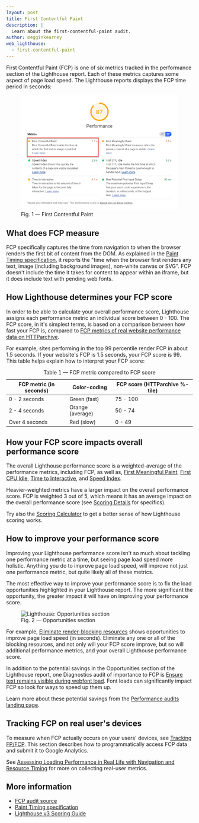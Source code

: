 ```yaml
---
layout: post
title: First Contentful Paint
description: |
  Learn about the first-contentful-paint audit.
author: megginkearney
web_lighthouse:
  - first-contentful-paint
---
```


First Contentful Paint (FCP) is one of six metrics tracked in the performance section of the Lighthouse report.
Each of these metrics captures some aspect of page load speed.
The Lighthouse reports displays the FCP time period in seconds:

<figure class="w-figure">
  <img class="w-screenshot w-screenshot--filled" src="first-contentful-paint.png" alt="Lighthouse: First Contentful Paint">
  <figcaption class="w-figcaption">
    Fig. 1 — First Contentful Paint
  </figcaption>
</figure>

## What does FCP measure

FCP specifically captures the time from navigation to when the browser renders the first bit of content from the DOM.
As explained in the [Paint Timing specification](https://w3c.github.io/paint-timing/#first-contentful-paint),
it reports the "time when the browser first renders any text, image (including background images), non-white canvas or SVG". FCP doesn't include the time it takes for content to appear within an iframe, but it does include text with pending web fonts.

## How Lighthouse determines your FCP score

In order to be able to calculate your overall performance score,
Lighthouse assigns each performance metric an individual score between 0 - 100.
The FCP score, in it's simplest terms, is based on a comparison between how fast your FCP is,
compared to [FCP metrics of real website performance data on 
HTTParchive](https://httparchive.org/reports/loading-speed#fcp).

For example, sites performing in the top 99 percentile render FCP in about 1.5 seconds.
If your website's FCP is 1.5 seconds,
your FCP score is 99. This table helps explain how to interpret your FCP score:

<div class="w-table-wrapper">
  <table>
    <thead>
      <tr>
        <th>FCP metric (in seconds)</th>
        <th>Color-coding</th>
        <th>FCP score (HTTParchive %-tile)</th>
      </tr>
    </thead>
    <tbody>
      <tr>
        <td>0 - 2 seconds</td>
        <td>Green (fast)</td> 
        <td>75 - 100</td>
      </tr>
      <tr>
        <td>2 - 4 seconds</td>
        <td>Orange (average)</td> 
        <td>50 - 74</td>
      </tr>
      <tr>
        <td>Over 4 seconds</td>
        <td>Red (slow)</td> 
        <td>0 - 49</td>
      </tr>
    </tbody>
    <caption>Table 1 — FCP metric compared to FCP score</caption>
  </table>
</div>

## How your FCP score impacts overall performance score

The overall Lighthouse performance score is a weighted-average of the performance metrics, including FCP, as well as,
[First Meaningful Paint](/first-meaningful-paint), [First CPU Idle](/first-cpu-idle), [Time to Interactive](/interactive), and [Speed Index](/speed-index).

Heavier-weighted metrics have a larger impact on the overall performance score.
FCP is weighted 3 out of 5, which means it has an average impact on the overall performance score
(see [Scoring Details](https://docs.google.com/spreadsheets/d/1Cxzhy5ecqJCucdf1M0iOzM8mIxNc7mmx107o5nj38Eo/edit#gid=0) for specifics).

Try also the [Scoring Calculator](https://docs.google.com/spreadsheets/d/1Cxzhy5ecqJCucdf1M0iOzM8mIxNc7mmx107o5nj38Eo/edit#gid=283330180) to get a better sense of how Lighthouse scoring works.

## How to improve your performance score

Improving your Lighthouse performance score
isn't so much about tackling one performance metric at a time,
but seeing page load speed more holistic.
Anything you do to improve page load speed, will improve not just one performance metric,
but quite likely all of these metrics.

The most effective way to improve your performance score
is to fix the load opportunities highlighted in your Lighthouse report.
The more significant the opportunity,
the greater impact it will have on improving your performance score.

<figure class="w-figure">
  <img class="w-screenshot w-screenshot--filled" src="opportunities.png" alt="Lighthouse: Opportunities section">
  <figcaption class="w-figcaption">
    Fig. 2 — Opportunities section
  </figcaption>
</figure>

For example,
[Eliminate render-blocking resources](/render-blocking-resources)
shows opportunities to improve page load speed (in seconds).
Eliminate any one or all of the blocking resources, and not only will your FCP score improve,
but so will additional performance metrics, and your overall Lighthouse performance score.

In addition to the potential savings in the Opportunities section of the Lighthouse report,
one Diagnostics audit of importance to FCP is
[Ensure text remains visible during webfont load](/font-display).
Font loads can significantly impact FCP so
look for ways to speed up them up.

Learn more about these potential savings from the [Performance audits landing page](/lighthouse-performance).

## Tracking FCP on real user's devices

To measure when FCP actually occurs on your users' devices,
see [Tracking FP/FCP](https://developers.google.com/web/fundamentals/performance/user-centric-performance-metrics#tracking_fpfcp).
This section describes how to programmatically access FCP data and submit it to Google Analytics.

See [Assessing Loading Performance in Real Life with Navigation and Resource Timing](https://developers.google.com/web/fundamentals/performance/navigation-and-resource-timing/)
for more on collecting real-user metrics.

## More information

- [FCP audit source](https://github.com/GoogleChrome/lighthouse/blob/master/lighthouse-core/audits/metrics/first-contentful-paint.js)
- [Paint Timing specification](https://w3c.github.io/paint-timing)
- [Lighthouse v3 Scoring Guide](https://developers.google.com/web/tools/lighthouse/v3/scoring)


